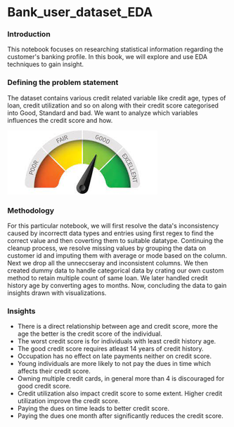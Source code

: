# **Bank_user_dataset_EDA**
### **Introduction**

This notebook focuses on researching statistical information regarding the customer's banking profile. In this book, we will explore and use EDA techniques to gain insight.

### **Defining the problem statement**
The dataset contains various credit related variable like credit age, types of loan, credit utilization and so on along with their credit score categorised into Good, Standard and bad. We want to analyze which variables influences the credit score and how.

![](images/images.jpeg)

### **Methodology**
For this particular notebook, we will first resolve the data's inconsistency caused by incorrectt data types and entries using first regex to find the correct value and then coverting them to suitable datatype. Continuing the cleanup process, we resolve missing values by grouping the data on customer id and imputing them with average or mode based on the column. Next we drop all the unneccseray and inconsistent columns. We then created dummy data to handle categorical data by crating our own custom method to retain multiple count of same loan. We later handled credit history age by converting ages to months. Now, concluding the data to gain insights drawn with visualizations.

### **Insights**
* There is a direct relationship between age and credit score, more the age the better is the credit score of the individual.
* The worst credit score is for individuals with least credit history age.
* The good credit score requires atleast 14 years of credit history.
* Occupation has no effect on late payments neither on credit score.
* Young individuals are more likely to not pay the dues in time which affects their credit score.
* Owning multiple credit cards, in general more than 4 is discouraged for good credit score.
* Credit utilization also impact credit score to some extent. Higher credit utilization improve the credit score.
* Paying the dues on time leads to better credit score.
* Paying the dues one month after significantly reduces the credit score.
